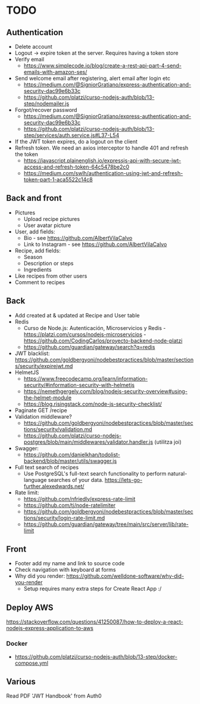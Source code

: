 # TODO

## Authentication

- Delete account
- Logout -> expire token at the server. Requires having a token store
- Verify email
  - https://www.simplecode.io/blog/create-a-rest-api-part-4-send-emails-with-amazon-ses/
- Send welcome email after registering, alert email after login etc
  - https://medium.com/@SigniorGratiano/express-authentication-and-security-dac99e6b33c
  - https://github.com/platzi/curso-nodejs-auth/blob/13-step/nodemailer.js
- Forgot/recover password
  - https://medium.com/@SigniorGratiano/express-authentication-and-security-dac99e6b33c
  - https://github.com/platzi/curso-nodejs-auth/blob/13-step/services/auth.service.js#L37-L54
- If the JWT token expires, do a logout on the client
- Refresh token. We need an axios interceptor to handle 401 and refresh the token
  - https://javascript.plainenglish.io/expressjs-api-with-secure-jwt-access-and-refresh-token-64c5478be2c0
  - https://medium.com/swlh/authentication-using-jwt-and-refresh-token-part-1-aca5522c14c8

## Back and front

- Pictures
  - Upload recipe pictures
  - User avatar picture
- User, add fields:
  - Bio - see https://github.com/AlbertVilaCalvo
  - Link to Instagram - see https://github.com/AlbertVilaCalvo
- Recipe, add fields:
  - Season
  - Description or steps
  - Ingredients
- Like recipes from other users
- Comment to recipes

## Back

- Add created at & updated at Recipe and User table
- Redis
  - Curso de Node.js: Autenticación, Microservicios y Redis - https://platzi.com/cursos/nodejs-microservicios - https://github.com/CodingCarlos/proyecto-backend-node-platzi
  - https://github.com/guardian/gateway/search?q=redis
- JWT blacklist: https://github.com/goldbergyoni/nodebestpractices/blob/master/sections/security/expirejwt.md
- HelmetJS
  - https://www.freecodecamp.org/learn/information-security/#information-security-with-helmetjs
  - https://nemethgergely.com/blog/nodejs-security-overview#using-the-helmet-module
  - https://blog.risingstack.com/node-js-security-checklist/
- Paginate GET /recipe
- Validation middleware?
  - https://github.com/goldbergyoni/nodebestpractices/blob/master/sections/security/validation.md
  - https://github.com/platzi/curso-nodejs-postgres/blob/main/middlewares/validator.handler.js (utilitza joi)
- Swagger:
  - https://github.com/danielkhan/todolist-backend/blob/master/utils/swagger.js
- Full text search of recipes
  - Use PostgreSQL's full-text search functionality to perform natural-language searches of your data. https://lets-go-further.alexedwards.net/
- Rate limit:
  - https://github.com/nfriedly/express-rate-limit
  - https://github.com/tj/node-ratelimiter
  - https://github.com/goldbergyoni/nodebestpractices/blob/master/sections/security/login-rate-limit.md
  - https://github.com/guardian/gateway/tree/main/src/server/lib/rate-limit

## Front

- Footer add my name and link to source code
- Check navigation with keyboard at forms
- Why did you render: https://github.com/welldone-software/why-did-you-render
  - Setup requires many extra steps for Create React App :/

## Deploy AWS

https://stackoverflow.com/questions/41250087/how-to-deploy-a-react-nodejs-express-application-to-aws

### Docker

- https://github.com/platzi/curso-nodejs-auth/blob/13-step/docker-compose.yml

## Various

Read PDF 'JWT Handbook' from Auth0
